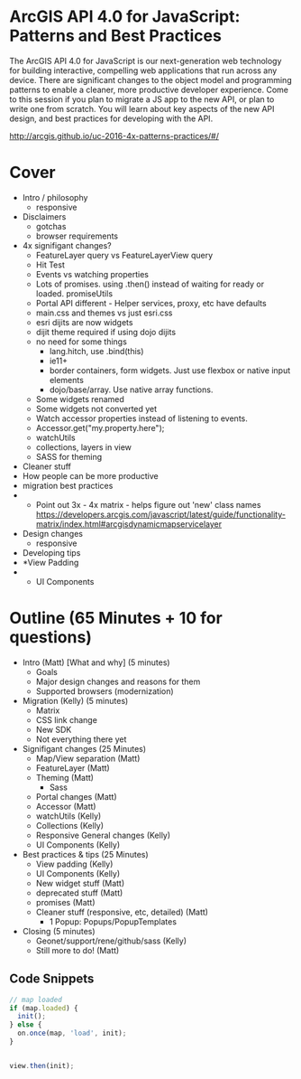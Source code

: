 # ArcGIS API 4.0 for JavaScript: Patterns and Best Practices

The ArcGIS API 4.0 for JavaScript is our next-generation web technology for building interactive, compelling web applications that run across any device. There are significant changes to the object model and programming patterns to enable a cleaner, more productive developer experience. Come to this session if you plan to migrate a JS app to the new API, or plan to write one from scratch. You will learn about key aspects of the new API design, and best practices for developing with the API.

http://arcgis.github.io/uc-2016-4x-patterns-practices/#/

# Cover

- Intro / philosophy
  - responsive
- Disclaimers
  - gotchas
  - browser requirements
- 4x signifigant changes?
    - FeatureLayer query vs FeatureLayerView query
    - Hit Test 
    - Events vs watching properties
    - Lots of promises. using .then() instead of waiting for ready or loaded. promiseUtils
    - Portal API different - Helper services, proxy, etc have defaults
    - main.css and themes vs just esri.css
    - esri dijits are now widgets
    - dijit theme required if using dojo dijits
    - no need for some things
      - lang.hitch, use .bind(this)
      - ie11+
      - border containers, form widgets. Just use flexbox or native input elements
      - dojo/base/array. Use native array functions.
  - Some widgets renamed
  - Some widgets not converted yet
  - Watch accessor properties instead of listening to events.
  - Accessor.get("my.property.here");
  - watchUtils
  - collections, layers in view
  - SASS for theming
- Cleaner stuff
- How people can be more productive
- migration best practices
-   * Point out 3x - 4x matrix - helps figure out 'new' class names https://developers.arcgis.com/javascript/latest/guide/functionality-matrix/index.html#arcgisdynamicmapservicelayer
- Design changes
  - responsive
- Developing tips
-   *View Padding
-   * UI Components 

# Outline (65 Minutes + 10 for questions)

- Intro (Matt) [What and why] (5 minutes)
  - Goals
  - Major design changes and reasons for them
  - Supported browsers (modernization)
- Migration (Kelly) (5 minutes)
  - Matrix
  - CSS link change
  - New SDK
  - Not everything there yet
- Signifigant changes (25 Minutes)
  - Map/View separation (Matt)
  - FeatureLayer (Matt)
  - Theming (Matt)
    - Sass 
  - Portal changes  (Matt)
  - Accessor (Matt)
  - watchUtils (Kelly)
  - Collections (Kelly)
  - Responsive General changes (Kelly)
  - UI Components (Kelly)
- Best practices & tips (25 Minutes)
  - View padding  (Kelly)
  - UI Components (Kelly)
  - New widget stuff (Matt)
  - deprecated stuff (Matt)
  - promises (Matt)
  - Cleaner stuff (responsive, etc, detailed) (Matt)
    - 1 Popup: Popups/PopupTemplates
- Closing (5 minutes)
  - Geonet/support/rene/github/sass (Kelly)
  - Still more to do! (Matt)

## Code Snippets

```js
// map loaded
if (map.loaded) {
  init();
} else {
  on.once(map, 'load', init);
}

```


```js

view.then(init);

```

